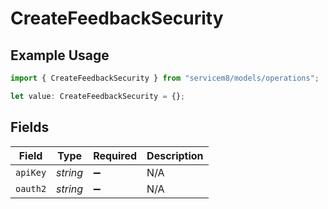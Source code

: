 # CreateFeedbackSecurity

## Example Usage

```typescript
import { CreateFeedbackSecurity } from "servicem8/models/operations";

let value: CreateFeedbackSecurity = {};
```

## Fields

| Field              | Type               | Required           | Description        |
| ------------------ | ------------------ | ------------------ | ------------------ |
| `apiKey`           | *string*           | :heavy_minus_sign: | N/A                |
| `oauth2`           | *string*           | :heavy_minus_sign: | N/A                |